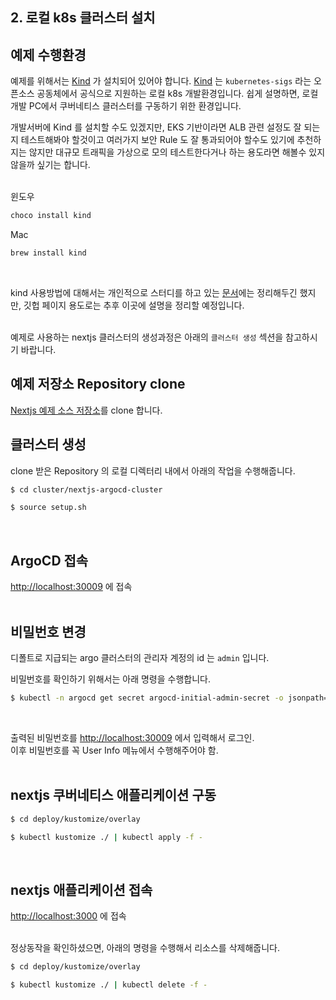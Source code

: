 ## 2. 로컬 k8s 클러스터 설치

## 예제 수행환경

예제를 위해서는 [Kind](https://kind.sigs.k8s.io/) 가 설치되어 있어야 합니다. [Kind](https://kind.sigs.k8s.io/) 는 `kubernetes-sigs` 라는 오픈소스 공동체에서 공식으로 지원하는 로컬 k8s 개발환경입니다. 쉽게 설명하면, 로컬 개발 PC에서 쿠버네티스 클러스터를 구동하기 위한 환경입니다.<Br>

개발서버에 Kind 를 설치할 수도 있겠지만, EKS 기반이라면 ALB 관련 설정도 잘 되는지 테스트해봐야 할것이고 여러가지 보안 Rule 도 잘 통과되어야 할수도 있기에 추천하지는 않지만 대규모 트래픽을 가상으로 모의 테스트한다거나 하는 용도라면 해볼수 있지 않을까 싶기는 합니다.<br>
<br>

윈도우
```bash
choco install kind
```

Mac
```bash
brew install kind
```
<br>

kind 사용방법에 대해서는 개인적으로 스터디를 하고 있는 [문서](https://github.com/chagchagchag/eks-k8s-docker-study-archive/blob/main/kind-cluster/%EC%BF%A0%EB%B2%84%EB%84%A4%ED%8B%B0%EC%8A%A4%20%EB%A1%9C%EC%BB%AC%20%EA%B0%9C%EB%B0%9C%20%ED%99%98%EA%B2%BD%EC%9C%BC%EB%A1%9C%20Kind%20%EB%A5%BC%20%EC%8D%A8%EB%B3%B4%EC%9E%90.md)에는 정리해두긴 했지만, 깃헙 페이지 용도로는 추후 이곳에 설명을 정리할 예정입니다.<br>
<br>

예제로 사용하는 nextjs 클러스터의 생성과정은 아래의 `클러스터 생성` 섹션을 참고하시기 바랍니다.


## 예제 저장소 Repository clone
[Nextjs 예제 소스 저장소](https://github.com/chagchagchag/nextjs-example-argocd-source)를 clone 합니다.
<br>

## 클러스터 생성
clone 받은 Repository 의 로컬 디렉터리 내에서 아래의 작업을 수행해줍니다.

```bash
$ cd cluster/nextjs-argocd-cluster

$ source setup.sh
```
<br>

## ArgoCD 접속
[http://localhost:30009](http://localhost:30009) 에 접속<br>
<br>

## 비밀번호 변경
디폴트로 지급되는 argo 클러스터의 관리자 계정의 id 는 `admin` 입니다.<br>

비밀번호를 확인하기 위해서는 아래 명령을 수행합니다.
```bash
$ kubectl -n argocd get secret argocd-initial-admin-secret -o jsonpath="{.data.password}" | base64 -d
```
<br>

출력된 비밀번호를 [http://localhost:30009](http://localhost:30009) 에서 입력해서 로그인.
<br>
이후 비밀번호를 꼭 User Info 메뉴에서 수행해주어야 함.<br>
<br>

## nextjs 쿠버네티스 애플리케이션 구동
```bash
$ cd deploy/kustomize/overlay

$ kubectl kustomize ./ | kubectl apply -f -

```
<br>

## nextjs 애플리케이션 접속
[http://localhost:3000](http://localhost:3000) 에 접속<br>
<br>

정상동작을 확인하셨으면, 아래의 명령을 수행해서 리소스를 삭제해줍니다.
```bash
$ cd deploy/kustomize/overlay

$ kubectl kustomize ./ | kubectl delete -f -
```
<br>
